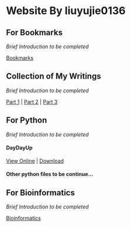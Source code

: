 # Website By liuyujie0136
## For Bookmarks
*Brief Introduction to be completed*

[Bookmarks](../Bookmarks)

## Collection of My Writings
*Brief Introduction to be completed*

[Part 1](../writingfiles/Part1) | [Part 2](../writingfiles/Part2) | [Part 3](../writingfiles/Part3)

## For Python
*Brief Introduction to be completed*

#### DayDayUp

[View Online](../pythonfiles/DayDayUp) | [Download](../pythonfiles/DayDayUp.py)

#### Other python files to be continue...

## For Bioinformatics
*Brief Introduction to be completed*

[Bioinformatics](../bioinfofiles/Bioinfo-test)
